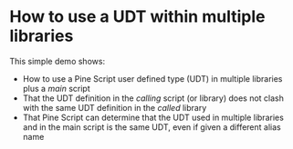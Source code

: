 # How to use a UDT within multiple libraries

This simple demo shows:

- How to use a Pine Script user defined type (UDT) in multiple libraries plus a *main* script
- That the UDT definition in the *calling* script (or library) does not clash with the same UDT
  definition in the *called* library
- That Pine Script can determine that the UDT used in multiple libraries and in the main script
  is the same UDT, even if given a different alias name

